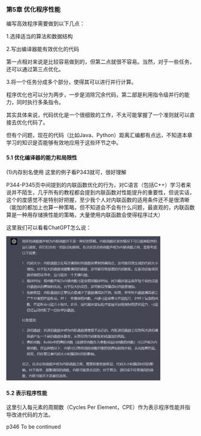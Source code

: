 ### 第5章 优化程序性能

编写高效程序需要做到以下几点：

1.选择适当的算法和数据结构

2.写出编译器能有效优化的代码

第一点相对来说是比较容易做到的，但第二点就很不容易。当然，对于一些任务，还可以通过第三点优化。

3.将一个任务分成多个部分，使得其可以进行并行计算。

程序优化也可以分为两步，一步是消除冗余代码，第二部是利用指令级并行的能力，同时执行多条指令。

其实具体来说，代码优化是一个很细致的工作，不太可能掌握了一个准则就可以直接去优化代码了。

但有个问题，现在的代码（比如Java、Python）距离汇编都有点远，不知道本章学习的知识是否能够有效地应用于这些环节之中。



#### 5.1 优化编译器的能力和局限性

(1)内存别名使用 这里的例子看P343就可，很好理解

P344-P345页中间提到的内联函数优化的行为，对C语言（包括C++）学习者来说并不陌生，几乎所有的教程都会提到内联函数对性能提升的重要性，但说实话，这个的度感觉不是特别好把握，至少我个人对内联函数的适用条件还不是很清晰（能加的都加上也算一种策略，但不知道会不会有什么问题，最直观的，内联函数算是一种用存储换性能的策略，大量使用内联函数会使得程序过大）

这里我们可以看看ChatGPT怎么说：

<img src="./image-20230406021308650.png" alt="image-20230406021308650" style="zoom:50%;" />

#### 5.2 表示程序性能

这里引入每元素的周期数（Cycles Per Element，CPE）作为表示程序性能并指导改进代码的方法。



p346 To be continued